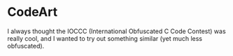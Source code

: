 # CodeArt

I always thought the IOCCC (International Obfuscated C Code Contest) was really cool, and I wanted to try out something similar (yet much less obfuscated).
